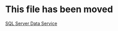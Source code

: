 # This file has been moved

[SQL Server Data Service](https://github.com/microsoft/WindowsTemplateStudio/blob/release/docs/UWP/services/sql-server-data-service.md)